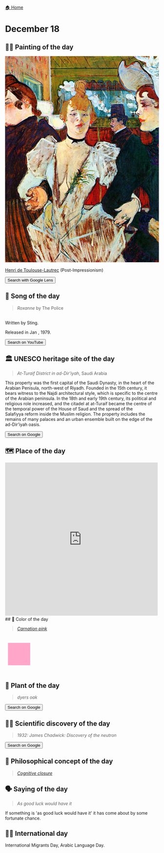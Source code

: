 
[🏠 Home](../../index.md)

# December 18

## 🧑‍🎨 Painting of the day

<img width="600" src="../img/Henri_de_Toulouse-Lautrec_7.jpg">

[Henri de Toulouse-Lautrec](https://en.wikipedia.org/wiki/Henri_de_Toulouse-Lautrec) (Post-Impressionism)

<button class="btn btn-success"
onclick=" window.open('https://lens.google.com/uploadbyurl?url=https://iretes.github.io/one-a-day/data/img/Henri_de_Toulouse-Lautrec_7.jpg','_blank')">
Search with Google Lens
</button>

## 🎼 Song of the day

> *Roxanne*
by The Police

<br />Written by Sting.

Released in Jan , 1979.

<button class="btn btn-success"
onclick=" window.open('http://www.youtube.com/search?q=Roxanne by The Police','_blank')">
Search on YouTube
</button>

## 🏛️ UNESCO heritage site of the day

> *At-Turaif District in ad-Dir'iyah*, Saudi Arabia

<p>This property was the first capital of the Saudi Dynasty, in the heart of the Arabian Penisula, north-west of Riyadh. Founded in the 15th century, it bears witness to the Najdi architectural style, which is specific to the centre of the Arabian peninsula. In the 18th and early 19th century, its political and religious role increased, and the citadel at at-Turaif became the centre of the temporal power of the House of Saud and the spread of the S<span>alafiyya </span>reform inside the Muslim religion. The property includes the remains of many palaces and an urban ensemble built on the edge of the ad-Dir’iyah oasis.</p>

<button class="btn btn-success"
onclick=" window.open('http://www.google.com/search?q=At-Turaif District in ad-Dir iyah','_blank')">
Search on Google
</button>

## 🗺️ Place of the day

<iframe
src="https://www.mapcrunch.com"
name="mapcrunch"
width="500"
height="500"
allowTransparency="true"
scrolling="no"
frameborder="0"
>
</iframe>
## 🎨 Color of the day

> *[Carnation pink](https://en.wikipedia.org/wiki/Carnation_pink)*

<div style="color:#FFA6C9; font-size: 100px;">&#9632;</div>

## 🌿 Plant of the day

> *dyers oak*

<button class="btn btn-success"
onclick=" window.open('http://www.google.com/search?q=dyers oak','_blank')">
Search on Google
</button>

## 🧑‍🔬 Scientific discovery of the day

> *1932: James Chadwick: Discovery of the neutron*

<button class="btn btn-success"
onclick=" window.open('http://www.google.com/search?q=1932: James Chadwick: Discovery of the neutron','_blank')">
Search on Google
</button>

## 💭 Philosophical concept of the day

> *[Cognitive closure](https://en.wikipedia.org/wiki/Cognitive_closure_(philosophy))*

## 🗣️ Saying of the day

> *As good luck would have it*

If something is 'as good luck would have it' it has come about by some fortunate chance.

## 🏳️‍🌈 International day

International Migrants Day, Arabic Language Day.